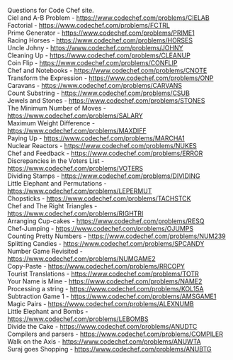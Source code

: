 Questions for Code Chef site.  
Ciel and A-B Problem - https://www.codechef.com/problems/CIELAB  
Factorial - https://www.codechef.com/problems/FCTRL  
Prime Generator - https://www.codechef.com/problems/PRIME1  
Racing Horses - https://www.codechef.com/problems/HORSES  
Uncle Johny - https://www.codechef.com/problems/JOHNY  
Cleaning Up - https://www.codechef.com/problems/CLEANUP  
Coin Flip - https://www.codechef.com/problems/CONFLIP  
Chef and Notebooks - https://www.codechef.com/problems/CNOTE  
Transform the Expression - https://www.codechef.com/problems/ONP  
Caravans - https://www.codechef.com/problems/CARVANS  
Count Substring - https://www.codechef.com/problems/CSUB  
Jewels and Stones - https://www.codechef.com/problems/STONES  
The Minimum Number of Moves - https://www.codechef.com/problems/SALARY  
Maximum Weight Difference - https://www.codechef.com/problems/MAXDIFF  
Paying Up - https://www.codechef.com/problems/MARCHA1  
Nuclear Reactors - https://www.codechef.com/problems/NUKES  
Chef and Feedback - https://www.codechef.com/problems/ERROR  
Discrepancies in the Voters List - https://www.codechef.com/problems/VOTERS  
Dividing Stamps - https://www.codechef.com/problems/DIVIDING  
Little Elephant and Permutations - https://www.codechef.com/problems/LEPERMUT  
Chopsticks - https://www.codechef.com/problems/TACHSTCK  
Chef and The Right Triangles - https://www.codechef.com/problems/RIGHTRI  
Arranging Cup-cakes - https://www.codechef.com/problems/RESQ  
Chef-Jumping - https://www.codechef.com/problems/OJUMPS  
Counting Pretty Numbers - https://www.codechef.com/problems/NUM239  
Splitting Candies - https://www.codechef.com/problems/SPCANDY  
Number Game Revisited - https://www.codechef.com/problems/NUMGAME2  
Copy-Paste - https://www.codechef.com/problems/RRCOPY  
Tourist Translations - https://www.codechef.com/problems/TOTR  
Your Name is Mine - https://www.codechef.com/problems/NAME2  
Processing a string - https://www.codechef.com/problems/KOL15A  
Subtraction Game 1 - https://www.codechef.com/problems/AMSGAME1  
Magic Pairs - https://www.codechef.com/problems/ALEXNUMB  
Little Elephant and Bombs - https://www.codechef.com/problems/LEBOMBS  
Divide the Cake - https://www.codechef.com/problems/ANUDTC  
Compilers and parsers - https://www.codechef.com/problems/COMPILER  
Walk on the Axis - https://www.codechef.com/problems/ANUWTA  
Suraj goes Shopping - https://www.codechef.com/problems/ANUBTG
